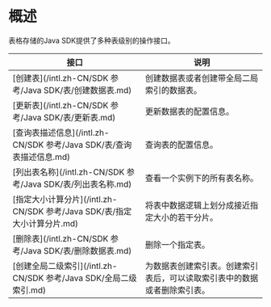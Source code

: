 # 概述

表格存储的Java SDK提供了多种表级别的操作接口。

|接口|说明|
|--|--|
|[创建表](/intl.zh-CN/SDK 参考/Java SDK/表/创建数据表.md)|创建数据表或者创建带全局二局索引的数据表。|
|[更新表](/intl.zh-CN/SDK 参考/Java SDK/表/更新表.md)|更新数据表的配置信息。|
|[查询表描述信息](/intl.zh-CN/SDK 参考/Java SDK/表/查询表描述信息.md)|查询表的配置信息。|
|[列出表名称](/intl.zh-CN/SDK 参考/Java SDK/表/列出表名称.md)|查看一个实例下的所有表名称。|
|[指定大小计算分片](/intl.zh-CN/SDK 参考/Java SDK/表/指定大小计算分片.md)|将表中数据逻辑上划分成接近指定大小的若干分片。|
|[删除表](/intl.zh-CN/SDK 参考/Java SDK/表/删除数据表.md)|删除一个指定表。|
|[创建全局二级索引](/intl.zh-CN/SDK 参考/Java SDK/全局二级索引.md)|为数据表创建索引表。创建索引表后，可以读取索引表中的数据或者删除索引表。|

